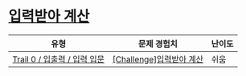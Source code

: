 # [입력받아 계산](https://www.codetree.ai/trails/complete/curated-cards/nl-pre-input-basics-2)

|유형|문제 경험치|난이도|
|---|---|---|
|[Trail 0 / 입출력 / 입력 입문](https://www.codetree.ai/trail-info/codetree-101/)|[[Challenge]입력받아 계산](https://www.codetree.ai/trails/complete/curated-cards/nl-pre-input-basics-2/)|쉬움|

